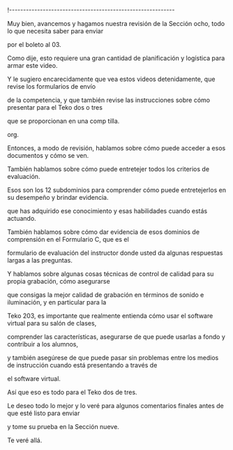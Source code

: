 !-----------------------------------------------------------

Muy bien, avancemos y hagamos nuestra revisión de la Sección ocho, todo lo que necesita saber para enviar

por el boleto al 03.

Como dije, esto requiere una gran cantidad de planificación y logística para armar este video.

Y le sugiero encarecidamente que vea estos videos detenidamente, que revise los formularios de envío

de la competencia, y que también revise las instrucciones sobre cómo presentar para el Teko dos o tres

que se proporcionan en una comp tilla.

org.

Entonces, a modo de revisión, hablamos sobre cómo puede acceder a esos documentos y cómo se ven.

También hablamos sobre cómo puede entretejer todos los criterios de evaluación.

Esos son los 12 subdominios para comprender cómo puede entretejerlos en su desempeño y brindar evidencia.

que has adquirido ese conocimiento y esas habilidades cuando estás actuando.

También hablamos sobre cómo dar evidencia de esos dominios de comprensión en el Formulario C, que es el

formulario de evaluación del instructor donde usted da algunas respuestas largas a las preguntas.

Y hablamos sobre algunas cosas técnicas de control de calidad para su propia grabación, cómo asegurarse

que consigas la mejor calidad de grabación en términos de sonido e iluminación, y en particular para la

Teko 203, es importante que realmente entienda cómo usar el software virtual para su salón de clases,

comprender las características, asegurarse de que puede usarlas a fondo y contribuir a los alumnos,

y también asegúrese de que puede pasar sin problemas entre los medios de instrucción cuando está presentando a través de

el software virtual.

Así que eso es todo para el Teko dos de tres.

Le deseo todo lo mejor y lo veré para algunos comentarios finales antes de que esté listo para enviar

y tome su prueba en la Sección nueve.

Te veré allá.